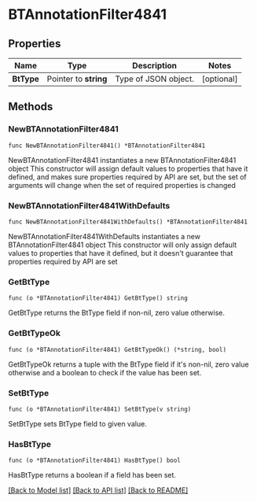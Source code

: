 # BTAnnotationFilter4841

## Properties

Name | Type | Description | Notes
------------ | ------------- | ------------- | -------------
**BtType** | Pointer to **string** | Type of JSON object. | [optional] 

## Methods

### NewBTAnnotationFilter4841

`func NewBTAnnotationFilter4841() *BTAnnotationFilter4841`

NewBTAnnotationFilter4841 instantiates a new BTAnnotationFilter4841 object
This constructor will assign default values to properties that have it defined,
and makes sure properties required by API are set, but the set of arguments
will change when the set of required properties is changed

### NewBTAnnotationFilter4841WithDefaults

`func NewBTAnnotationFilter4841WithDefaults() *BTAnnotationFilter4841`

NewBTAnnotationFilter4841WithDefaults instantiates a new BTAnnotationFilter4841 object
This constructor will only assign default values to properties that have it defined,
but it doesn't guarantee that properties required by API are set

### GetBtType

`func (o *BTAnnotationFilter4841) GetBtType() string`

GetBtType returns the BtType field if non-nil, zero value otherwise.

### GetBtTypeOk

`func (o *BTAnnotationFilter4841) GetBtTypeOk() (*string, bool)`

GetBtTypeOk returns a tuple with the BtType field if it's non-nil, zero value otherwise
and a boolean to check if the value has been set.

### SetBtType

`func (o *BTAnnotationFilter4841) SetBtType(v string)`

SetBtType sets BtType field to given value.

### HasBtType

`func (o *BTAnnotationFilter4841) HasBtType() bool`

HasBtType returns a boolean if a field has been set.


[[Back to Model list]](../README.md#documentation-for-models) [[Back to API list]](../README.md#documentation-for-api-endpoints) [[Back to README]](../README.md)


